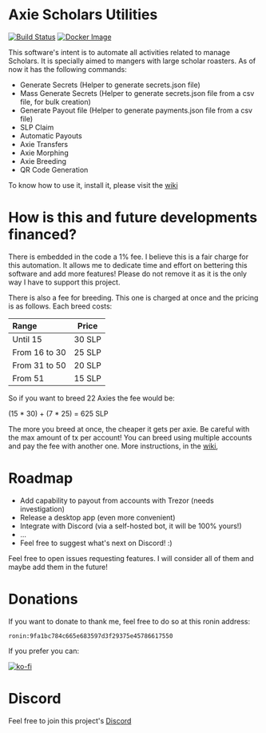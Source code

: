 # Axie Scholars Utilities
[![Build Status](https://app.travis-ci.com/FerranMarin/axie-scholar-utilities.svg?branch=main)](https://app.travis-ci.com/FerranMarin/axie-scholar-utilities)
[![Docker Image](https://img.shields.io/badge/docker%20image-available-blue)](https://hub.docker.com/r/epith/axie-scholar-utilities)

This software's intent is to automate all activities related to manage Scholars. It is specially aimed to mangers with large scholar roasters.
As of now it has the following commands:

- Generate Secrets (Helper to generate secrets.json file)
- Mass Generate Secrets (Helper to generate secrets.json file from a csv file, for bulk creation)
- Generate Payout file (Helper to generate payments.json file from a csv file)
- SLP Claim
- Automatic Payouts
- Axie Transfers
- Axie Morphing
- Axie Breeding
- QR Code Generation

To know how to use it, install it, please visit the [wiki](https://ferranmarin.github.io/axie-scholar-utilities/)


# How is this and future developments financed?

There is embedded in the code a 1% fee. I believe this is a fair charge for this automation. It allows me to dedicate time and effort on bettering this software and add more features! Please do not remove it as it is the only way I have to support this project.

There is also a fee for breeding. This one is charged at once and the pricing is as follows. Each breed costs:

| Range          | Price  |
|:-------------- |:------:|
| Until 15       | 30 SLP |
| From 16 to 30  | 25 SLP |
| From 31 to 50  | 20 SLP |
| From 51        | 15 SLP |

So if you want to breed 22 Axies the fee would be:

(15 * 30) + (7 * 25) = 625 SLP

The more you breed at once, the cheaper it gets per axie. Be careful with the max amount of tx per account!
You can breed using multiple accounts and pay the fee with another one. More instructions, in the [wiki](https://ferranmarin.github.io/axie-scholar-utilities/),


# Roadmap

- Add capability to payout from accounts with Trezor (needs investigation)
- Release a desktop app (even more convenient)
- Integrate with Discord (via a self-hosted bot, it will be 100% yours!)
- ...
- Feel free to suggest what's next on Discord! :)


Feel free to open issues requesting features. I will consider all of them and maybe add them in the future!

# Donations

If you want to donate to thank me, feel free to do so at this ronin address:

    ronin:9fa1bc784c665e683597d3f29375e45786617550

If you prefer you can:

[![ko-fi](https://ko-fi.com/img/githubbutton_sm.svg)](https://ko-fi.com/G2G36LZ2A)
    
# Discord

Feel free to join this project's <a href="https://discord.gg/bmKvmhenvu">Discord</a>
